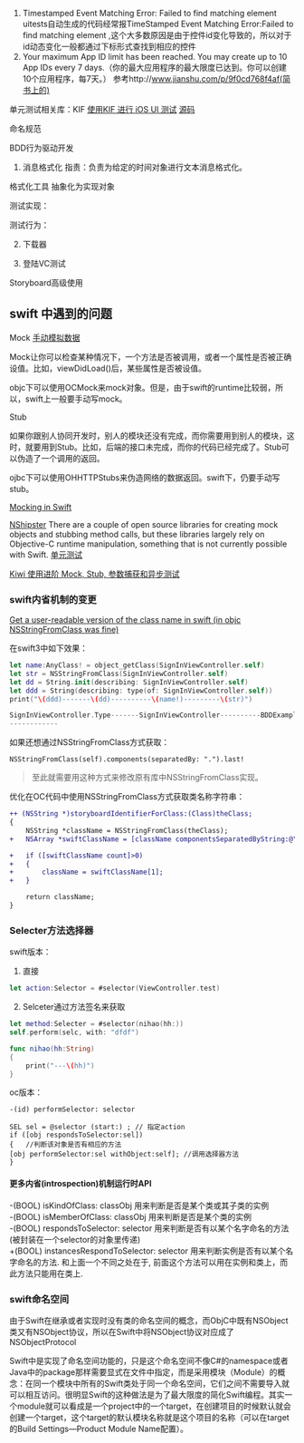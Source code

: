 1. Timestamped Event Matching Error: Failed to find matching element
    uitests自动生成的代码经常报TimeStamped Event Matching Error:Failed to find matching element ,这个大多数原因是由于控件id变化导致的，所以对于id动态变化一般都通过下标形式查找到相应的控件
2. Your maximum App ID limit has been reached. You may create up to 10 App IDs every 7 days.（你的最大应用程序的最大限度已达到。你可以创建10个应用程序，每7天。） 参考http://www.jianshu.com/p/9f0cd768f4af(简书上的) 

单元测试相关库：KIF
[使用KIF 进行 iOS UI 测试](http://www.tuicool.com/articles/euaayy)
[源码](https://git.oschina.net/huosan/kif-tutorial-final.git)


命名规范


BDD行为驱动开发

1. 消息格式化
指责：负责为给定的时间对象进行文本消息格式化。

格式化工具 
抽象化为实现对象


测试实现：



测试行为：

2. 下载器



3. 登陆VC测试


Storyboard高级使用



## swift 中遇到的问题
Mock
[手动模拟数据](https://github.com/huos3203/Quick/blob/master/Documentation/zh-cn/TestUsingTestDoubles.md)

Mock让你可以检查某种情况下，一个方法是否被调用，或者一个属性是否被正确设值。比如，viewDidLoad()后，某些属性是否被设值。

objc下可以使用OCMock来mock对象。但是，由于swift的runtime比较弱，所以，swift上一般要手动写mock。

Stub

如果你跟别人协同开发时，别人的模块还没有完成，而你需要用到别人的模块，这时，就要用到Stub。比如，后端的接口未完成，而你的代码已经完成了。Stub可以伪造了一个调用的返回。

ojbc下可以使用OHHTTPStubs来伪造网络的数据返回。swift下，仍要手动写stub。

[Mocking in Swift](http://stackoverflow.com/questions/24174130/mocking-in-swift)

[NShipster](http://nshipster.com/xctestcase/#mocking-in-swift)
There are a couple of open source libraries for creating mock objects and stubbing method calls, but these libraries largely rely on Objective-C runtime manipulation, something that is not currently possible with Swift.
[单元测试](http://nshipster.cn/unit-testing/)

[Kiwi 使用进阶 Mock, Stub, 参数捕获和异步测试](https://onevcat.com/2014/05/kiwi-mock-stub-test/)

### swift内省机制的变更
[Get a user-readable version of the class name in swift (in objc NSStringFromClass was fine)](http://stackoverflow.com/questions/24107658/get-a-user-readable-version-of-the-class-name-in-swift-in-objc-nsstringfromclas)

在swift3中如下效果：
```swift
let name:AnyClass! = object_getClass(SignInViewController.self)
let str = NSStringFromClass(SignInViewController.self)
let dd = String.init(describing: SignInViewController.self)
let ddd = String(describing: type(of: SignInViewController.self))
print("\(ddd)-------\(dd)----------\(name!)---------\(str)")

SignInViewController.Type-------SignInViewController----------BDDExamplesSwift.SignInViewController---------BDDExamplesSwift.SignInViewController
------------
```

如果还想通过NSStringFromClass方式获取：
```
NSStringFromClass(self).components(separatedBy: ".").last!
```
>至此就需要用这种方式来修改原有库中NSStringFromClass实现。

优化在OC代码中使用NSStringFromClass方式获取类名称字符串：
```diff
++ (NSString *)storyboardIdentifierForClass:(Class)theClass;
{
    NSString *className = NSStringFromClass(theClass);
+   NSArray *swiftClassName = [className componentsSeparatedByString:@"."];

+   if ([swiftClassName count]>0)
+   {
+       className = swiftClassName[1];
+   }

    return className;
}
```
### Selecter方法选择器

swift版本：
1. 直接
```swift
let action:Selector = #selector(ViewController.test)
```
2. Selceter通过方法签名来获取
```swift
let method:Selecter = #selector(nihao(hh:))
self.perform(selc, with: "dfdf")

func nihao(hh:String)
{
    print("---\(hh)")
}
```
oc版本：
```objc
-(id) performSelector: selector

SEL sel = @selector (start:) ; // 指定action  
if ([obj respondsToSelector:sel]) 
{   //判断该对象是否有相应的方法  
[obj performSelector:sel withObject:self]; //调用选择器方法  
} 
```
#### 更多内省(introspection)机制运行时API
-(BOOL) isKindOfClass: classObj 用来判断是否是某个类或其子类的实例    
-(BOOL) isMemberOfClass: classObj 用来判断是否是某个类的实例   
-(BOOL) respondsToSelector: selector 用来判断是否有以某个名字命名的方法(被封装在一个selector的对象里传递)   
+(BOOL) instancesRespondToSelector: selector 用来判断实例是否有以某个名字命名的方法. 和上面一个不同之处在于, 前面这个方法可以用在实例和类上，而此方法只能用在类上.    

### swift命名空间
由于Swift在继承或者实现时没有类的命名空间的概念，而ObjC中既有NSObject类又有NSObject协议，所以在Swift中将NSObject协议对应成了NSObjectProtocol

Swift中是实现了命名空间功能的，只是这个命名空间不像C#的namespace或者Java中的package那样需要显式在文件中指定，而是采用模块（Module）的概念：在同一个模块中所有的Swift类处于同一个命名空间，它们之间不需要导入就可以相互访问。很明显Swift的这种做法是为了最大限度的简化Swift编程。其实一个module就可以看成是一个project中的一个target，在创建项目的时候默认就会创建一个target，这个target的默认模块名称就是这个项目的名称（可以在target的Build Settings—Product Module Name配置）。
